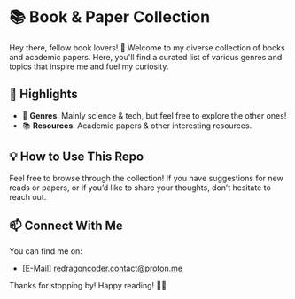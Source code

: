 # 📚 Book & Paper Collection

Hey there, fellow book lovers! 👋 Welcome to my diverse collection of books and academic papers. Here, you'll find a curated list of various genres and topics that inspire me and fuel my curiosity.

## 📖 Highlights

- 📘 **Genres**: Mainly science & tech, but feel free to explore the other ones!
- 📚 **Resources**: Academic papers & other interesting resources.

## 💡 How to Use This Repo

Feel free to browse through the collection! If you have suggestions for new reads or papers, or if you’d like to share your thoughts, don’t hesitate to reach out.

## 📫 Connect With Me

You can find me on:
- [E-Mail] redragoncoder.contact@proton.me

Thanks for stopping by! Happy reading! 📖✨


